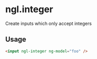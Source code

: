 ngl.integer
===========

Create inputs which only accept integers

Usage
-----

```html
<input ngl-integer ng-model="foo" />
```
